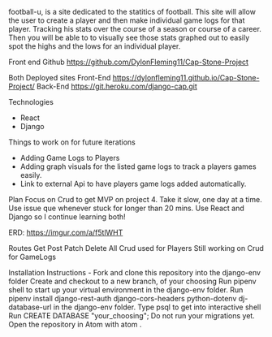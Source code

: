
football-u, is a site dedicated to the statitics of football. This site will allow the user to create a player and then make individual game logs for that player. Tracking his stats over the course of a season or course of a career. Then you will be able to to visually see those stats graphed out to easily spot the highs and the lows for an individual player.

Front end Github
https://github.com/DylonFleming11/Cap-Stone-Project

Both Deployed sites
Front-End
https://dylonfleming11.github.io/Cap-Stone-Project/
Back-End
https://git.heroku.com/django-cap.git

Technologies
- React
- Django

Things to work on for future iterations
- Adding Game Logs to Players
- Adding graph visuals for the listed game logs to track a players games easily.
- Link to external Api to have players game logs added automatically.

Plan
Focus on Crud to get MVP on project 4. Take it slow, one day at a time. Use issue que whenever stuck for longer than 20 mins. Use React and Django so I continue learning both!

ERD:
https://imgur.com/a/f5tlWHT

Routes
Get Post Patch Delete
All Crud used for Players
Still working on Crud for GameLogs

Installation Instructions -
Fork and clone this repository into the django-env folder
Create and checkout to a new branch, of your choosing
Run pipenv shell to start up your virtual environment in the django-env folder.
Run pipenv install django-rest-auth django-cors-headers python-dotenv dj-database-url in the django-env folder.
Type psql to get into interactive shell
Run CREATE DATABASE "your_choosing";
Do not run your migrations yet.
Open the repository in Atom with atom .
